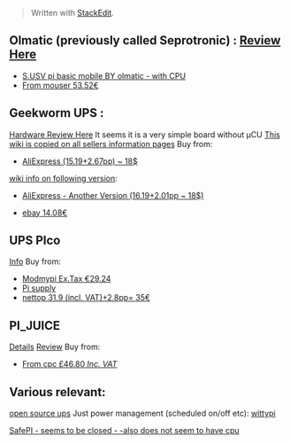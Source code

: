 


> Written with [StackEdit](https://stackedit.io/).

## Olmatic (previously called Seprotronic) : [Review Here](https://www.electronicsweekly.com/blogs/gadget-master/raspberry-pi-gadget-master/add-uninterruptible-power-to-your-raspberry-pi-2016-05/)
- [S.USV pi basic mobile BY olmatic - with CPU](http://www.s-usv.de/files/pdf/SUSV_pi_basic_mobile_Datasheet.pdf)
- [From mouser 53.52€](https://gr.mouser.com/ProductDetail/Olmatic/PRFE21000029?qs=%2fha2pyFadui68SX9WobQDKxhBeQ8TBPowePlYlJ7M5MUX658px3Svw%3d%3d)


## Geekworm UPS : 
[Hardware Review Here](https://brousant.nl/jm3/elektronica/104-geekworm-ups-for-raspberry-pi) It seems it is a very simple board without μCU
[This wiki is copied on all sellers information pages](http://www.raspberrypiwiki.com/index.php/Raspi_UPS_HAT_Board)
Buy from:
- [AliExpress (15.19+2.67pp) ~ 18$](https://www.aliexpress.com/store/product/Raspi-UPS-HAT-Extension-Board-Raspberry-Pi-3-Power-Source-Board-Raspberry-Pi-Battery-Adapter-EU/1048722_32799563777.html?spm=2114.12010612.8148356.14.377060d0O2jlEj)

[wiki info on following version](http://www.raspberrypiwiki.com/index.php/RPi_UPSPack):
- [AliExpress - Another Version (16.19+2.01pp ~ 18$)](https://www.aliexpress.com/item/Raspberry-Pi-UPS-Lithium-Battery-Expansion-Board-USB-Power-Supply-Module-w-Switch-for-Cellphone-Raspberry/32922867356.html?spm=2114.12010108.1000013.1.4f3262a14xzIBi&gps-id=pcDetailBottomMoreThisSeller&scm=1007.13339.99734.0&scm_id=1007.13339.99734.0&scm-url=1007.13339.99734.0&pvid=0b224656-fb0e-4de2-82c0-5ef518533382)

- [ebay 14.08€](https://www.ebay.com/itm/UPS-HAT-Board-Module-2500mAh-Lithium-Battery-For-Raspberry-Pi-3-Model-B-Pi/263738677834)

## UPS PIco
[Info](http://pimodules.com/products/ups-pico-hv3-0a-b-b/stack)
Buy from:
- [Modmypi Ex.Tax €29.24](https://www.modmypi.com/raspberry-pi/power-1051/ups-boards-1051/ups-pico)
- [Pi supply](https://uk.pi-supply.com/products/ups-pico-uninterruptible-power-supply-hat)
- [nettop 31.9 (incl. VAT)+2.8pp= 35€](http://www.nettop.gr/index.php/raspberry-pi/prostheta/ups-pico-hv3-0b-hat-stack-450.html)
## PI_JUICE
[Details](https://uk.pi-supply.com/products/pijuice-standard)
[Review](https://www.raspberrypi.org/magpi/pijuice-review/)
Buy from:
- [From cpc £46.80 _Inc. VAT_](https://cpc.farnell.com/pi-supply/pi-juice/rechargeable-power-supply-for/dp/SC14308?ost=PI_JUICE&scope=partnumberlookahead&exaMfpn=true&searchref=searchlookahead&ddkey=http%3Aen-CPC%2FCPC_United_Kingdom%2Fw%2Fsearch)

## Various relevant:
[open source ups](https://hackaday.io/project/25116-single-cell-li-ion-powered-ups-for-raspberry-pi#menu-description)
Just power management (scheduled on/off etc):
[wittypi](http://www.uugear.com/product/wittypi2/)

[SafePI - seems to be closed -  -also does not seem to have cpu](https://www.nexlab.net/product/safepi/)
<!--stackedit_data:
eyJoaXN0b3J5IjpbLTIxNDU3MjExNDJdfQ==
-->